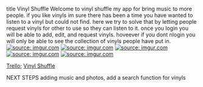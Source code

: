 title Vinyl Shuffle
Welcome to vinyl shuffle my app for bring music to more people.
if you like vinyls im sure there has been a time you have wanted to listen to a vinyl but could not find. here we try to solve that by letting people request vinyls for other to use so they can listen to it. 
once you login you will be able to add, edit, and request vinyls. hoveever if you dont nlogin you will only be able to see the collection of vinyls people have put in.
<a href="https://imgur.com/Pvzq6mq"><img src="https://i.imgur.com/Pvzq6mq.png" title="source: imgur.com" /></a>
<a href="https://imgur.com/M6FzGIp"><img src="https://i.imgur.com/M6FzGIp.png" title="source: imgur.com" /></a>
<a href="https://imgur.com/O8sE38B"><img src="https://i.imgur.com/O8sE38B.png" title="source: imgur.com" /></a>
<a href="https://imgur.com/rYIg5DS"><img src="https://i.imgur.com/rYIg5DS.png" title="source: imgur.com" /></a>
<a href="https://imgur.com/Xy23jvU"><img src="https://i.imgur.com/Xy23jvU.png" title="source: imgur.com" /></a>

[Trello](https://trello.com/b/0CG6oaNa/to-do);
[Vinyl Shuffle](https://vinyl-shuffle.herokuapp.com/)

NEXT STEPS
adding music and photos,
add a search function for vinyls
